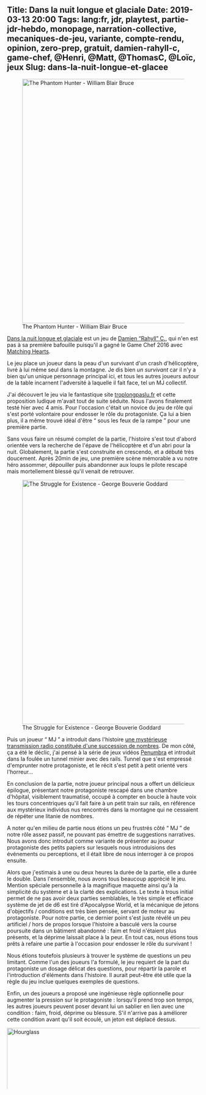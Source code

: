 Title: Dans la nuit longue et glaciale
Date: 2019-03-13 20:00
Tags: lang:fr, jdr, playtest, partie-jdr-hebdo, monopage, narration-collective, mecaniques-de-jeu, variante, compte-rendu, opinion, zero-prep, gratuit, damien-rahyll-c, game-chef, @Henri, @Matt, @ThomasC, @Loïc, jeux
Slug: dans-la-nuit-longue-et-glacee
---

<figure>
  <img alt="The Phantom Hunter - William Blair Bruce" src="images/2019/03/William_Blair_Bruce_-_The_Phantom_Hunter.jpg">
  <figcaption>The Phantom Hunter - William Blair Bruce</figcaption>
</figure>

[Dans la nuit longue et glaciale](http://troplongpaslu.fr/wp-content/uploads/2018/08/DLNLG_web.pdf) est un jeu
de [Damien “Rahyll” C.](/lucas/blog/tag/damien-rahyll-c.html), qui n'en est pas à sa première bafouille puisqu'il a gagné le Game Chef 2016 avec [Matching Hearts](https://rpggeek.com/rpg/37904/matching-hearts).

Le jeu place un joueur dans la peau d'un survivant d'un crash d'hélicoptère, livré à lui même seul dans la montagne.
Je dis bien _un survivant_ car il n'y a bien qu'un unique personnage principal ici,
et tous les autres joueurs autour de la table incarnent l'adversité à laquelle il fait face, tel un MJ collectif.

J'ai découvert le jeu via le fantastique site [troplongpaslu.fr](http://troplongpaslu.fr)
et cette proposition ludique m'avait tout de suite séduite.
Nous l'avons finalement testé hier avec 4 amis. Pour l'occasion c'était un novice du jeu de rôle qui s'est porté
volontaire pour endosser le rôle du protagoniste. Ça lui a bien plus, il a même trouvé idéal d'être
“ sous les feux de la rampe ” pour une première partie.

Sans vous faire un résumé complet de la partie, l'histoire s'est tout d'abord orientée vers la recherche de l'épave
de l'hélicoptère et d'un abri pour la nuit.
Globalement, la partie s'est construite en crescendo, et a débuté très doucement.
Après 20min de jeu, une première scène mémorable a vu notre héro assommer, dépouiller puis abandonner aux loups
le pilote rescapé mais mortellement blessé qu'il venait de retrouver.

<figure>
  <img alt="The Struggle for Existence - George Bouverie Goddard" src="images/2019/03/George_Bouverie_Goddard_The_Struggle_for_Existence.jpg">
  <figcaption>The Struggle for Existence - George Bouverie Goddard</figcaption>
</figure>

Puis un joueur “ MJ ” a introduit dans l'histoire [une mystérieuse transmission radio constituée d'une succession de nombres](https://en.wikipedia.org/wiki/UVB-76).
De mon côté, ça a été le déclic, j'ai pensé à la série de jeux vidéos [Penumbra](https://en.wikipedia.org/wiki/Penumbra_(video_game_series))
et introduit dans la foulée un tunnel minier avec des rails. Tunnel que s'est empressé d'emprunter notre protagoniste,
et le récit s'est petit à petit orienté vers l'horreur...

En conclusion de la partie, notre joueur principal nous a offert un délicieux épilogue,
présentant notre protagoniste rescapé dans une chambre d'hôpital, visiblement traumatisé,
occupé à compter en boucle à haute voix les tours concentriques qu'il fait faire à un petit train sur rails,
en référence aux mystérieux individus nus rencontrés dans la montagne qui ne cessaient de répéter une litanie de nombres.

A noter qu'en milieu de partie nous étions un peu frustrés côté “ MJ ” de notre rôle assez passif,
ne pouvant pas émettre de suggestions narratives. Nous avons donc introduit comme variante
de présenter au joueur protagoniste des petits papiers sur lesquels nous introduisions des événements ou perceptions,
et il était libre de nous interroger à ce propos ensuite.

Alors que j'estimais à une ou deux heures la durée de la partie, elle a durée le double.
Dans l'ensemble, nous avons tous beaucoup apprécié le jeu. Mention spéciale personnelle à la magnifique maquette
ainsi qu'à la simplicité du système et à la clarté des explications.
Le texte à trous initial permet de ne pas avoir deux parties semblables, le très simple et efficace système de jet de d6
est tiré d'Apocalypse World, et la mécanique de jetons d'objectifs / conditions est très bien pensée,
servant de moteur au protagoniste.
Pour notre partie, ce dernier point s'est juste révélé un peu artificiel / hors de propos
lorsque l'histoire a basculé vers la course poursuite dans un bâtiment abandonné :
faim et froid n'étaient plus présents, et la déprime laissait place à la peur.
En tout cas, nous étions tous prêts à refaire une partie à l'occasion pour endosser le rôle du survivant !

Nous étions toutefois plusieurs à trouver le système de questions un peu limitant.
Comme l'un des joueurs l'a formulé, le jeu requiert de la part du protagoniste un dosage délicat
des questions, pour répartir la parole et l'introduction d'éléments dans l'histoire.
Il aurait peut-être été utile que la règle du jeu inclue quelques exemples de questions.

Enfin, un des joueurs a proposé une ingénieuse règle optionnelle pour augmenter la pression sur le protagoniste :
lorsqu'il prend trop son temps, les autres joueurs peuvent poser devant lui un sablier en lien avec une condition :
faim, froid, déprime ou blessure.
S'il n'arrive pas à améliorer cette condition avant qu'il soit écoulé, un jeton est déplacé dessus.

![Hourglass](images/2019/03/hourglass.png)

<style>
img { width: 40rem; }
p > img { max-height: 10rem; }
</style>
